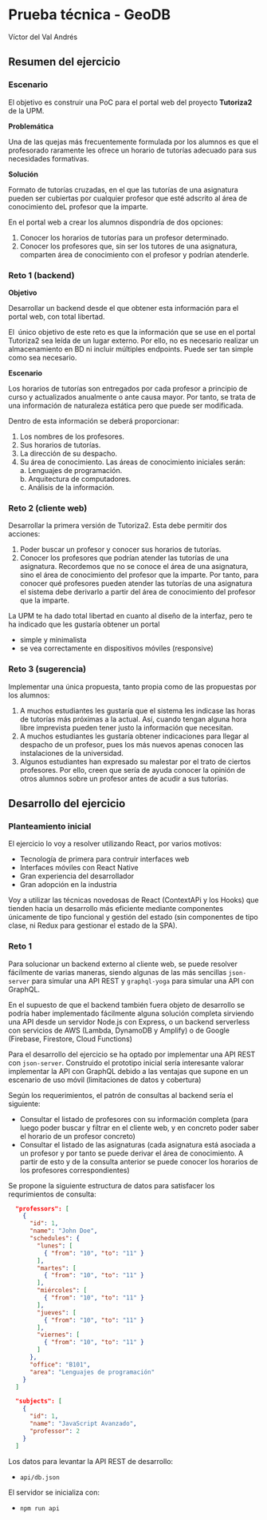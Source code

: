 # Prueba técnica - GeoDB

Víctor del Val Andrés

## Resumen del ejercicio

### Escenario 

El objetivo es construir una PoC para el portal web del proyecto **Tutoriza2** de la UPM.

**Problemática**

Una de las quejas más frecuentemente formulada por los alumnos es que el profesorado raramente les ofrece un horario de tutorías adecuado para sus necesidades formativas.

**Solución**

Formato de tutorías cruzadas, en el que las tutorías de una asignatura pueden ser cubiertas por cualquier profesor que esté adscrito al área de conocimiento deL profesor que la imparte.

En el portal web a crear los alumnos dispondría de dos opciones:
1. Conocer los horarios de tutorías para un profesor determinado.
2. Conocer los profesores que, sin ser los tutores de una asignatura, comparten área de conocimiento con el profesor y podrían atenderle.

### Reto 1 (backend)

**Objetivo**

Desarrollar un backend desde el que obtener esta información para el portal web, con total libertad.

El ​ único objetivo de este reto es que la información que se use en el portal Tutoriza2 sea leída de un lugar externo. Por ello, no es necesario realizar un almacenamiento en BD ni incluir múltiples endpoints. Puede ser tan simple como sea necesario.

**Escenario**

Los horarios de tutorías son entregados por cada profesor a principio de curso y actualizados anualmente o ante causa mayor. Por tanto, se trata de una información de naturaleza estática pero que puede ser modificada.

Dentro de esta información se deberá proporcionar:
1. Los nombres de los profesores.
2. Sus horarios de tutorías.
3. La dirección de su despacho.
4. Su área de conocimiento. Las áreas de conocimiento iniciales serán:  
    a. Lenguajes de programación.  
    b. Arquitectura de computadores.  
    c. Análisis de la información.

### Reto 2 (cliente web)

Desarrollar la primera versión de Tutoriza2. Esta debe permitir dos acciones:

1. Poder buscar un profesor y conocer sus horarios de tutorías.
2. Conocer los profesores que podrían atender las tutorías de una asignatura. Recordemos que no se conoce el área de una asignatura, sino el área de conocimiento del profesor que la imparte. Por tanto, para conocer qué profesores pueden atender las tutorías de una asignatura el sistema debe derivarlo a partir del área de conocimiento del profesor que la imparte.


La UPM te ha dado total libertad en cuanto al diseño de la interfaz, pero te ha indicado que les gustaría obtener un portal 
* simple y minimalista 
* se vea correctamente en dispositivos móviles (responsive)

### Reto 3 (sugerencia)

Implementar una única propuesta, tanto propia como de las propuestas por los alumnos:

1. A muchos estudiantes les gustaría que el sistema les indicase las horas de tutorías más próximas a la actual. Así, cuando tengan alguna hora libre imprevista pueden tener justo la información que necesitan.
2. A muchos estudiantes les gustaría obtener indicaciones para llegar al despacho de un profesor, pues los más nuevos apenas conocen las instalaciones de la universidad.
3. Algunos estudiantes han expresado su malestar por el trato de ciertos profesores. Por ello, creen que sería de ayuda conocer la opinión de otros alumnos sobre un profesor antes de acudir a sus tutorías.


## Desarrollo del ejercicio

### Planteamiento inicial

El ejercicio lo voy a resolver utilizando React, por varios motivos:
* Tecnología de primera para contruir interfaces web
* Interfaces móviles con React Native
* Gran experiencia del desarrollador
* Gran adopción en la industria

Voy a utilizar las técnicas novedosas de React (ContextAPi y los Hooks) que tienden hacia un desarrollo más eficiente mediante componentes únicamente de tipo funcional y gestión del estado (sin componentes de tipo clase, ni Redux para gestionar el estado de la SPA).


### Reto 1

Para solucionar un backend externo al cliente web, se puede resolver fácilmente de varias maneras, siendo algunas de las más sencillas `json-server` para simular una API REST y `graphql-yoga` para simular una API con GraphQL.

En el supuesto de que el backend también fuera objeto de desarrollo se podría haber implementado fácilmente alguna solución completa sirviendo una API desde un servidor Node.js con Express, o un backend serverless con servicios de AWS (Lambda, DynamoDB y Amplify) o de Google (Firebase, Firestore, Cloud Functions) 

Para el desarrollo del ejercicio se ha optado por implementar una API REST con `json-server`. Construido el prototipo inicial sería interesante valorar implementar la API con GraphQL debido a las ventajas que supone en un escenario de uso móvil (limitaciones de datos y cobertura)

Según los requerimientos, el patrón de consultas al backend sería el siguiente:
* Consultar el listado de profesores con su información completa (para luego poder buscar y filtrar en el cliente web, y en concreto poder saber el horario de un profesor concreto)
* Consultar el listado de las asignaturas (cada asignatura está asociada a un profesor y por tanto se puede derivar el área de conocimiento. A partir de esto y de la consulta anterior se puede conocer los horarios de los profesores correspondientes)

Se propone la siguiente estructura de datos para satisfacer los requrimientos de consulta:

```json
  "professors": [
    {
      "id": 1,
      "name": "John Doe",
      "schedules": {
        "lunes": [
          { "from": "10", "to": "11" }
        ],
        "martes": [
          { "from": "10", "to": "11" }
        ],
        "miércoles": [
          { "from": "10", "to": "11" }
        ],
        "jueves": [
          { "from": "10", "to": "11" }
        ],
        "viernes": [
          { "from": "10", "to": "11" }
        ]
      },
      "office": "B101",
      "area": "Lenguajes de programación"
    }
  ]

  "subjects": [
    {
      "id": 1,
      "name": "JavaScript Avanzado",
      "professor": 2
    }
  ]

```

Los datos para levantar la API REST de desarrollo: 
* `api/db.json`

El servidor se inicializa con:
* `npm run api`

